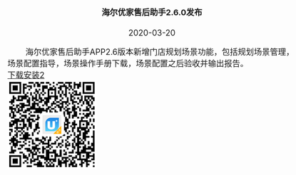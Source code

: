 <html> 
<head> 
<style type="text/css"> 
body {  
  margin-top: -60px; 
  font-size: 18px; 
}  
</style>  
</head>  
<body>  
<div align="center"><h4><b>海尔优家售后助手2.6.0发布</b></h3></div>    
<div align="center">2020-03-20</div>    

&nbsp;&nbsp;&nbsp;&nbsp;&nbsp;&nbsp;&nbsp;&nbsp;海尔优家售后助手APP2.6版本新增门店规划场景功能，包括规划场景管理，场景配置指导，场景操作手册下载，场景配置之后验收并输出报告。<br>
<a  href="https://resource.haigeek.com/download/resource/selfService/admin/uAssistant-v2.5.0_20191227174133640.apk" >下载安装2</a><br>
<img src="../img_version.png" width="200" height="200">
</body>  
</html>  

